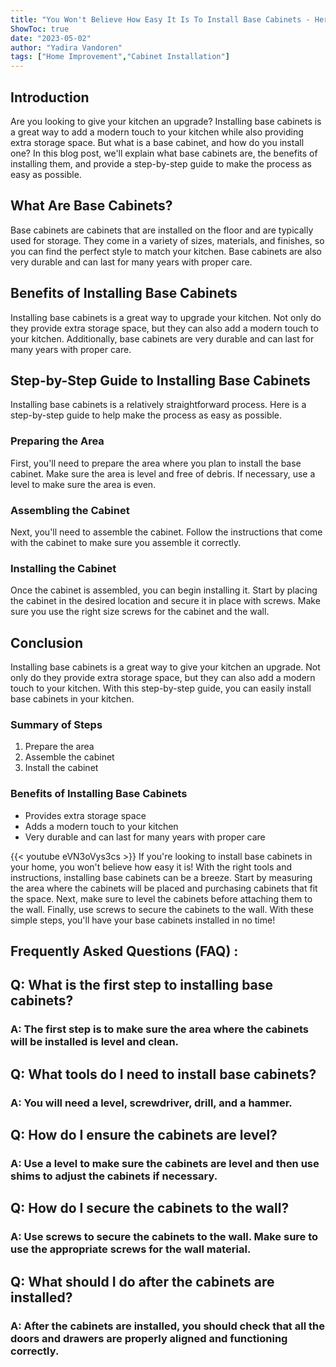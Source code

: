 ```yaml
---
title: "You Won't Believe How Easy It Is To Install Base Cabinets - Here's How!"
ShowToc: true 
date: "2023-05-02"
author: "Yadira Vandoren" 
tags: ["Home Improvement","Cabinet Installation"]
---
```

## Introduction

Are you looking to give your kitchen an upgrade? Installing base cabinets is a great way to add a modern touch to your kitchen while also providing extra storage space. But what is a base cabinet, and how do you install one? In this blog post, we'll explain what base cabinets are, the benefits of installing them, and provide a step-by-step guide to make the process as easy as possible. 

## What Are Base Cabinets?

Base cabinets are cabinets that are installed on the floor and are typically used for storage. They come in a variety of sizes, materials, and finishes, so you can find the perfect style to match your kitchen. Base cabinets are also very durable and can last for many years with proper care. 

## Benefits of Installing Base Cabinets

Installing base cabinets is a great way to upgrade your kitchen. Not only do they provide extra storage space, but they can also add a modern touch to your kitchen. Additionally, base cabinets are very durable and can last for many years with proper care. 

## Step-by-Step Guide to Installing Base Cabinets

Installing base cabinets is a relatively straightforward process. Here is a step-by-step guide to help make the process as easy as possible. 

### Preparing the Area

First, you'll need to prepare the area where you plan to install the base cabinet. Make sure the area is level and free of debris. If necessary, use a level to make sure the area is even. 

### Assembling the Cabinet

Next, you'll need to assemble the cabinet. Follow the instructions that come with the cabinet to make sure you assemble it correctly. 

### Installing the Cabinet

Once the cabinet is assembled, you can begin installing it. Start by placing the cabinet in the desired location and secure it in place with screws. Make sure you use the right size screws for the cabinet and the wall. 

## Conclusion

Installing base cabinets is a great way to give your kitchen an upgrade. Not only do they provide extra storage space, but they can also add a modern touch to your kitchen. With this step-by-step guide, you can easily install base cabinets in your kitchen. 

### Summary of Steps

1. Prepare the area
2. Assemble the cabinet
3. Install the cabinet

### Benefits of Installing Base Cabinets

- Provides extra storage space
- Adds a modern touch to your kitchen
- Very durable and can last for many years with proper care

{{< youtube eVN3oVys3cs >}} 
If you're looking to install base cabinets in your home, you won't believe how easy it is! With the right tools and instructions, installing base cabinets can be a breeze. Start by measuring the area where the cabinets will be placed and purchasing cabinets that fit the space. Next, make sure to level the cabinets before attaching them to the wall. Finally, use screws to secure the cabinets to the wall. With these simple steps, you'll have your base cabinets installed in no time!

## Frequently Asked Questions (FAQ) :
<h2>Q: What is the first step to installing base cabinets?</h2>

<h3>A: The first step is to make sure the area where the cabinets will be installed is level and clean.</h3>

<h2>Q: What tools do I need to install base cabinets?</h2>

<h3>A: You will need a level, screwdriver, drill, and a hammer.</h3>

<h2>Q: How do I ensure the cabinets are level?</h2>

<h3>A: Use a level to make sure the cabinets are level and then use shims to adjust the cabinets if necessary.</h3>

<h2>Q: How do I secure the cabinets to the wall?</h2>

<h3>A: Use screws to secure the cabinets to the wall. Make sure to use the appropriate screws for the wall material.</h3>

<h2>Q: What should I do after the cabinets are installed?</h2>

<h3>A: After the cabinets are installed, you should check that all the doors and drawers are properly aligned and functioning correctly.</h3>





